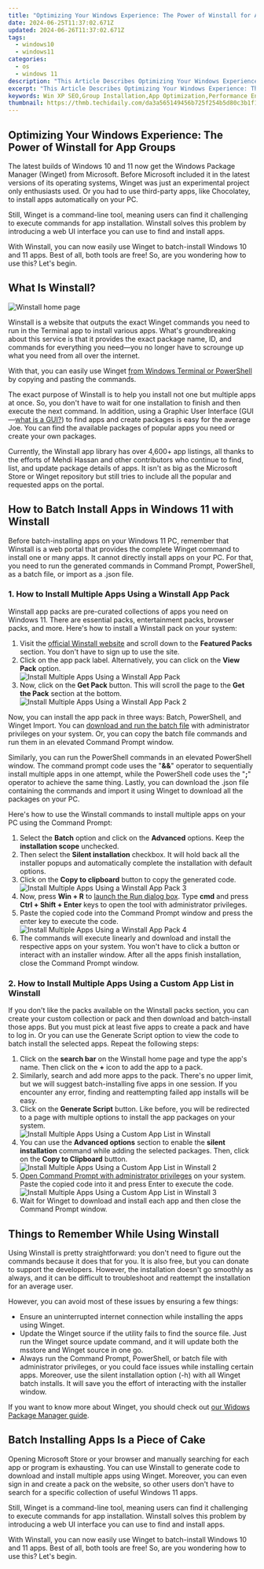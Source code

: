 ```yaml
---
title: "Optimizing Your Windows Experience: The Power of Winstall for App Groups"
date: 2024-06-25T11:37:02.671Z
updated: 2024-06-26T11:37:02.671Z
tags:
  - windows10
  - windows11
categories:
  - os
  - windows 11
description: "This Article Describes Optimizing Your Windows Experience: The Power of Winstall for App Groups"
excerpt: "This Article Describes Optimizing Your Windows Experience: The Power of Winstall for App Groups"
keywords: Win XP SEO,Group Installation,App Optimization,Performance Enhance,System Efficiency,User Experience Boost,Windows App Groups
thumbnail: https://thmb.techidaily.com/da3a565149456b725f254b5d80c3b1f1c06d74a5fc993d32dbb395957f6fba49.jpg
---
```


## Optimizing Your Windows Experience: The Power of Winstall for App Groups

 The latest builds of Windows 10 and 11 now get the Windows Package Manager (Winget) from Microsoft. Before Microsoft included it in the latest versions of its operating systems, Winget was just an experimental project only enthusiasts used. Or you had to use third-party apps, like Chocolatey, to install apps automatically on your PC.

 Still, Winget is a command-line tool, meaning users can find it challenging to execute commands for app installation. Winstall solves this problem by introducing a web UI interface you can use to find and install apps.

 With Winstall, you can now easily use Winget to batch-install Windows 10 and 11 apps. Best of all, both tools are free! So, are you wondering how to use this? Let's begin.

## What Is Winstall?

![Winstall home page](https://static1.makeuseofimages.com/wordpress/wp-content/uploads/2023/06/winstall-home-page.jpg)

 Winstall is a website that outputs the exact Winget commands you need to run in the Terminal app to install various apps. What's groundbreaking about this service is that it provides the exact package name, ID, and commands for everything you need—you no longer have to scrounge up what you need from all over the internet.

 With that, you can easily use Winget [from Windows Terminal or PowerShell](https://www.makeuseof.com/windows-terminal-vs-powershell/) by copying and pasting the commands.

 The exact purpose of Winstall is to help you install not one but multiple apps at once. So, you don't have to wait for one installation to finish and then execute the next command. In addition, using a Graphic User Interface (GUI—[what is a GUI?](https://www.makeuseof.com/what-is-gui/)) to find apps and create packages is easy for the average Joe. You can find the available packages of popular apps you need or create your own packages.

 Currently, the Winstall app library has over 4,600+ app listings, all thanks to the efforts of Mehdi Hassan and other contributors who continue to find, list, and update package details of apps. It isn't as big as the Microsoft Store or Winget repository but still tries to include all the popular and requested apps on the portal.

## How to Batch Install Apps in Windows 11 with Winstall

 Before batch-installing apps on your Windows 11 PC, remember that Winstall is a web portal that provides the complete Winget command to install one or many apps. It cannot directly install apps on your PC. For that, you need to run the generated commands in Command Prompt, PowerShell, as a batch file, or import as a .json file.

### 1\. How to Install Multiple Apps Using a Winstall App Pack

 Winstall app packs are pre-curated collections of apps you need on Windows 11\. There are essential packs, entertainment packs, browser packs, and more. Here's how to install a Winstall pack on your system:

1. Visit the [official Winstall website](https://winstall.app/) and scroll down to the **Featured Packs** section. You don't have to sign up to use the site.
2. Click on the app pack label. Alternatively, you can click on the **View Pack** option.  
![Install Multiple Apps Using a Winstall App Pack](https://static1.makeuseofimages.com/wordpress/wp-content/uploads/2023/05/install-multiple-apps-using-a-winstall-app-pack.jpg)
3. Now, click on the **Get Pack** button. This will scroll the page to the **Get the Pack** section at the bottom.  
![Install Multiple Apps Using a Winstall App Pack 2](https://static1.makeuseofimages.com/wordpress/wp-content/uploads/2023/05/install-multiple-apps-using-a-winstall-app-pack-2.jpg)

 Now, you can install the app pack in three ways: Batch, PowerShell, and Winget Import. You can [download and run the batch file](https://www.makeuseof.com/tag/use-windows-batch-file-commands-automate-repetitive-tasks/) with administrator privileges on your system. Or, you can copy the batch file commands and run them in an elevated Command Prompt window.

 Similarly, you can run the PowerShell commands in an elevated PowerShell window. The command prompt code uses the "**&&**" operator to sequentially install multiple apps in one attempt, while the PowerShell code uses the "**;**" operator to achieve the same thing. Lastly, you can download the .json file containing the commands and import it using Winget to download all the packages on your PC.

 Here's how to use the Winstall commands to install multiple apps on your PC using the Command Prompt:

1. Select the **Batch** option and click on the **Advanced** options. Keep the **installation scope** unchecked.
2. Then select the **Silent installation** checkbox. It will hold back all the installer popups and automatically complete the installation with default options.
3. Click on the **Copy to clipboard** button to copy the generated code.  
![Install Multiple Apps Using a Winstall App Pack 3](https://static1.makeuseofimages.com/wordpress/wp-content/uploads/2023/05/install-multiple-apps-using-a-winstall-app-pack-3.jpg)
4. Now, press **Win + R** to [launch the Run dialog box](https://www.makeuseof.com/windows-open-run-command-dialog-box/). Type **cmd** and press **Ctrl + Shift + Enter** keys to open the tool with administrator privileges.
5. Paste the copied code into the Command Prompt window and press the enter key to execute the code.  
![Install Multiple Apps Using a Winstall App Pack 4](https://static1.makeuseofimages.com/wordpress/wp-content/uploads/2023/05/install-multiple-apps-using-a-winstall-app-pack-4.jpg)
6. The commands will execute linearly and download and install the respective apps on your system. You won't have to click a button or interact with an installer window. After all the apps finish installation, close the Command Prompt window.

### 2\. How to Install Multiple Apps Using a Custom App List in Winstall

 If you don't like the packs available on the Winstall packs section, you can create your custom collection or pack and then download and batch-install those apps. But you must pick at least five apps to create a pack and have to log in. Or you can use the Generate Script option to view the code to batch install the selected apps. Repeat the following steps:

1. Click on the **search bar** on the Winstall home page and type the app's name. Then click on the **+** icon to add the app to a pack.
2. Similarly, search and add more apps to the pack. There's no upper limit, but we will suggest batch-installing five apps in one session. If you encounter any error, finding and reattempting failed app installs will be easy.
3. Click on the **Generate Script** button. Like before, you will be redirected to a page with multiple options to install the app packages on your system.  
![Install Multiple Apps Using a Custom App List in Winstall](https://static1.makeuseofimages.com/wordpress/wp-content/uploads/2023/05/install-multiple-apps-using-a-custom-app-list-in-winstall.jpg)
4. You can use the **Advanced options** section to enable the **silent installation** command while adding the selected packages. Then, click on the **Copy to Clipboard** button.  
![Install Multiple Apps Using a Custom App List in Winstall 2](https://static1.makeuseofimages.com/wordpress/wp-content/uploads/2023/05/install-multiple-apps-using-a-custom-app-list-in-winstall-2.jpg)
5. [Open Command Prompt with administrator privileges](https://www.makeuseof.com/windows-run-command-prompt-admin/) on your system. Paste the copied code into it and press Enter to execute the code.  
![Install Multiple Apps Using a Custom App List in Winstall 3](https://static1.makeuseofimages.com/wordpress/wp-content/uploads/2023/05/install-multiple-apps-using-a-custom-app-list-in-winstall-3.jpg)
6. Wait for Winget to download and install each app and then close the Command Prompt window.

## Things to Remember While Using Winstall

 Using Winstall is pretty straightforward: you don't need to figure out the commands because it does that for you. It is also free, but you can donate to support the developers. However, the installation doesn't go smoothly as always, and it can be difficult to troubleshoot and reattempt the installation for an average user.

 However, you can avoid most of these issues by ensuring a few things:

* Ensure an uninterrupted internet connection while installing the apps using Winget.
* Update the Winget source if the utility fails to find the source file. Just run the Winget source update command, and it will update both the msstore and Winget source in one go.
* Always run the Command Prompt, PowerShell, or batch file with administrator privileges, or you could face issues while installing certain apps. Moreover, use the silent installation option (-h) with all Winget batch installs. It will save you the effort of interacting with the installer window.

 If you want to know more about Winget, you should check out [our Widows Package Manager guide](https://www.makeuseof.com/how-to-download-install-and-use-the-windows-package-manager-winget/).

## Batch Installing Apps Is a Piece of Cake

 Opening Microsoft Store or your browser and manually searching for each app or program is exhausting. You can use Winstall to generate code to download and install multiple apps using Winget. Moreover, you can even sign in and create a pack on the website, so other users don't have to search for a specific collection of useful Windows 11 apps.

 Still, Winget is a command-line tool, meaning users can find it challenging to execute commands for app installation. Winstall solves this problem by introducing a web UI interface you can use to find and install apps.

 With Winstall, you can now easily use Winget to batch-install Windows 10 and 11 apps. Best of all, both tools are free! So, are you wondering how to use this? Let's begin.



<ins class="adsbygoogle"
      style="display:block"
      data-ad-client="ca-pub-7571918770474297"
      data-ad-slot="8358498916"
      data-ad-format="auto"
      data-full-width-responsive="true"></ins>